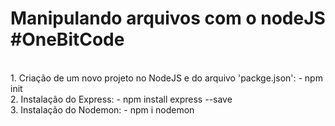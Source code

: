 # Manipulando arquivos com o nodeJS #OneBitCode
   <br>
1. Criação de um novo projeto no NodeJS e do arquivo 'packge.json':
   - npm init
   <br>
2. Instalação do Express:
   - npm install express --save
   <br>
3. Instalação do Nodemon:
   - npm i nodemon
